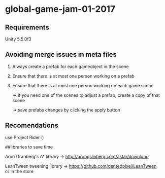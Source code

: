 # global-game-jam-01-2017


## Requirements
Unity 5.5.0f3


## Avoiding merge issues in meta files
1. Always create a prefab for each gameobject in the scene
2. Ensure that there is at most one person working on a prefab
3. Ensure that there is at most one person working on each game scene

    -> if you need one of the scenes to adjust a prefab, create a copy of that scene

    -> save prefabs changes by clicking the apply button
    

## Recomendations
use Project Rider :)


##libraries to save time

Aron Granberg's A* library -> http://arongranberg.com/astar/download

LeanTween tweening library -> https://github.com/dentedpixel/LeanTween or in the store
